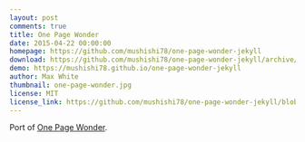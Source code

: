 ```yaml
---
layout: post
comments: true
title: One Page Wonder
date: 2015-04-22 00:00:00
homepage: https://github.com/mushishi78/one-page-wonder-jekyll
download: https://github.com/mushishi78/one-page-wonder-jekyll/archive/gh-pages.zip
demo: https://mushishi78.github.io/one-page-wonder-jekyll
author: Max White
thumbnail: one-page-wonder.jpg
license: MIT
license_link: https://github.com/mushishi78/one-page-wonder-jekyll/blob/gh-pages/LICENSE.txt
---
```


Port of [One Page Wonder](https://github.com/IronSummitMedia/startbootstrap-one-page-wonder).
